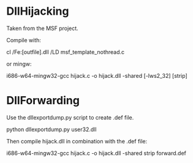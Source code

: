 # DllHijacking

Taken from the MSF project.

Compile with:

cl /Fe:[outfile].dll /LD msf_template_nothread.c

or mingw:

i686-w64-mingw32-gcc hijack.c -o hijack.dll -shared [-lws2_32] [strip]

# DllForwarding

Use the dllexportdump.py script to create .def file.

python dllexportdump.py user32.dll

Then compile hijack.dll in combination with the .def file:

i686-w64-mingw32-gcc hijack.c -o hijack.dll -shared strip forward.def

